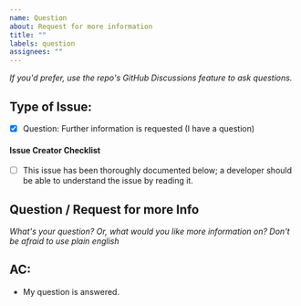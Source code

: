 ```yaml
---
name: Question
about: Request for more information
title: ""
labels: question
assignees: ""
---
```


_If you'd prefer, use the repo's GitHub Discussions feature to ask questions._

## Type of Issue:

- [x] Question: Further information is requested (I have a question)

#### Issue Creator Checklist

- [ ] This issue has been thoroughly documented below; a developer should be able to understand the issue by reading it.

## Question / Request for more Info

_What's your question? Or, what would you like more information on? Don't be afraid to use plain english_

## AC:

- My question is answered.
